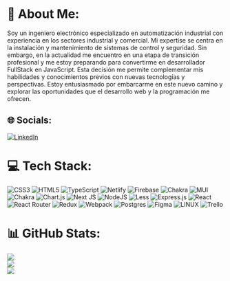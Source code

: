 # 💫 About Me:
Soy un ingeniero electrónico especializado en automatización industrial con experiencia en los sectores industrial y comercial. Mi expertise se centra en la instalación y mantenimiento de sistemas de control y seguridad. Sin embargo, en la actualidad me encuentro en una etapa de transición profesional y me estoy preparando para convertirme en desarrollador FullStack en JavaScript. Esta decisión me permite complementar mis habilidades y conocimientos previos con nuevas tecnologías y perspectivas. Estoy entusiasmado por embarcarme en este nuevo camino y explorar las oportunidades que el desarrollo web y la programación me ofrecen.


## 🌐 Socials:
[![LinkedIn](https://img.shields.io/badge/LinkedIn-%230077B5.svg?logo=linkedin&logoColor=white)](https://www.linkedin.com/in/ing-pedro-gonzalez/) 

# 💻 Tech Stack:
![CSS3](https://img.shields.io/badge/css3-%231572B6.svg?style=plastic&logo=css3&logoColor=white) ![HTML5](https://img.shields.io/badge/html5-%23E34F26.svg?style=plastic&logo=html5&logoColor=white) ![TypeScript](https://img.shields.io/badge/typescript-%23007ACC.svg?style=plastic&logo=typescript&logoColor=white) ![Netlify](https://img.shields.io/badge/netlify-%23000000.svg?style=plastic&logo=netlify&logoColor=#00C7B7) ![Firebase](https://img.shields.io/badge/firebase-%23039BE5.svg?style=plastic&logo=firebase) ![Chakra](https://img.shields.io/badge/chakra-%234ED1C5.svg?style=plastic&logo=chakraui&logoColor=white) ![MUI](https://img.shields.io/badge/MUI-%230081CB.svg?style=plastic&logo=material-ui&logoColor=white) ![Chakra](https://img.shields.io/badge/chakra-%234ED1C5.svg?style=plastic&logo=chakraui&logoColor=white) ![Chart.js](https://img.shields.io/badge/chart.js-F5788D.svg?style=plastic&logo=chart.js&logoColor=white) ![Next JS](https://img.shields.io/badge/Next-black?style=plastic&logo=next.js&logoColor=white) ![NodeJS](https://img.shields.io/badge/node.js-6DA55F?style=plastic&logo=node.js&logoColor=white) ![Less](https://img.shields.io/badge/less-2B4C80?style=plastic&logo=less&logoColor=white) ![Express.js](https://img.shields.io/badge/express.js-%23404d59.svg?style=plastic&logo=express&logoColor=%2361DAFB) ![React](https://img.shields.io/badge/react-%2320232a.svg?style=plastic&logo=react&logoColor=%2361DAFB) ![React Router](https://img.shields.io/badge/React_Router-CA4245?style=plastic&logo=react-router&logoColor=white) ![Redux](https://img.shields.io/badge/redux-%23593d88.svg?style=plastic&logo=redux&logoColor=white) ![Webpack](https://img.shields.io/badge/webpack-%238DD6F9.svg?style=plastic&logo=webpack&logoColor=black) ![Postgres](https://img.shields.io/badge/postgres-%23316192.svg?style=plastic&logo=postgresql&logoColor=white) 	![Figma](https://img.shields.io/badge/figma-%23F24E1E.svg?style=plastic&logo=figma&logoColor=white) ![LINUX](https://img.shields.io/badge/Linux-FCC624?style=plastic&logo=linux&logoColor=black) ![Trello](https://img.shields.io/badge/Trello-%23026AA7.svg?style=plastic&logo=Trello&logoColor=white)
# 📊 GitHub Stats:
![](https://github-readme-stats.vercel.app/api?username=gnzlzp&theme=gruvbox&hide_border=false&include_all_commits=false&count_private=false)<br/>
![](https://github-readme-streak-stats.herokuapp.com/?user=gnzlzp&theme=gruvbox&hide_border=false)<br/>
![](https://github-readme-stats.vercel.app/api/top-langs/?username=gnzlzp&theme=gruvbox&hide_border=false&include_all_commits=false&count_private=false&layout=compact)

<!-- Proudly created with GPRM ( https://gprm.itsvg.in ) -->
